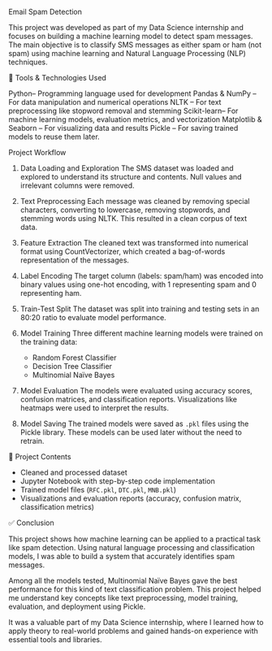 Email Spam Detection 

This project was developed as part of my Data Science internship and focuses on building a machine learning model to detect spam messages. The main objective is to classify SMS messages as either spam or ham (not spam) using machine learning and Natural Language Processing (NLP) techniques.


 🧰 Tools & Technologies Used

  Python– Programming language used for development
  Pandas & NumPy – For data manipulation and numerical operations
  NLTK – For text preprocessing like stopword removal and stemming
  Scikit-learn– For machine learning models, evaluation metrics, and vectorization
  Matplotlib & Seaborn – For visualizing data and results
  Pickle – For saving trained models to reuse them later.

 Project Workflow

1. Data Loading and Exploration
   The SMS dataset was loaded and explored to understand its structure and contents. Null values and irrelevant columns were removed.

2. Text Preprocessing
   Each message was cleaned by removing special characters, converting to lowercase, removing stopwords, and stemming words using NLTK. This resulted in a clean corpus of text data.

3. Feature Extraction
   The cleaned text was transformed into numerical format using CountVectorizer, which created a bag-of-words representation of the messages.

4. Label Encoding
   The target column (labels: spam/ham) was encoded into binary values using one-hot encoding, with 1 representing spam and 0 representing ham.

5. Train-Test Split
   The dataset was split into training and testing sets in an 80:20 ratio to evaluate model performance.

6. Model Training
   Three different machine learning models were trained on the training data:

   * Random Forest Classifier
   * Decision Tree Classifier
   * Multinomial Naïve Bayes

7. Model Evaluation
   The models were evaluated using accuracy scores, confusion matrices, and classification reports. Visualizations like heatmaps were used to interpret the results.

8. Model Saving
   The trained models were saved as `.pkl` files using the Pickle library. These models can be used later without the need to retrain.

 📁 Project Contents

* Cleaned and processed dataset
* Jupyter Notebook with step-by-step code implementation
* Trained model files (`RFC.pkl`, `DTC.pkl`, `MNB.pkl`)
* Visualizations and evaluation reports (accuracy, confusion matrix, classification metrics)


✅ Conclusion

This project shows how machine learning can be applied to a practical task like spam detection. Using natural language processing and classification models, I was able to build a system that accurately identifies spam messages.

Among all the models tested, Multinomial Naïve Bayes gave the best performance for this kind of text classification problem. This project helped me understand key concepts like text preprocessing, model training, evaluation, and deployment using Pickle.

It was a valuable part of my Data Science internship, where I learned how to apply theory to real-world problems and gained hands-on experience with essential tools and libraries.


